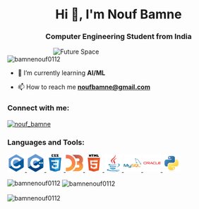 <h1 align="center">Hi 👋, I'm Nouf Bamne</h1>
<h3 align="center">Computer Engineering Student from India</h3>
<img align = "right" alt= "Future Space" width ="400" src="https://img.freepik.com/premium-photo/aesthetic-view-private-jet-engine-intake-with-sleek-modern-design-concept-aircraft-engineering-aesthetic-design-modern-technology-aviation-innovation_918839-136878.jpg">

<p align="left"> <img src="https://komarev.com/ghpvc/?username=bamnenouf0112&label=Profile%20views&color=0e75b6&style=flat" alt="bamnenouf0112" /> </p>

- 🌱 I’m currently learning **AI/ML**

- 📫 How to reach me **noufbamne@gmail.com**

<h3 align="left">Connect with me:</h3>
<p align="left">
<a href="https://instagram.com/nouf_bamne" target="blank"><img align="center" src="https://raw.githubusercontent.com/rahuldkjain/github-profile-readme-generator/master/src/images/icons/Social/instagram.svg" alt="nouf_bamne" height="30" width="40" /></a>
</p>

<h3 align="left">Languages and Tools:</h3>
<p align="left"> <a href="https://www.cprogramming.com/" target="_blank" rel="noreferrer"> <img src="https://raw.githubusercontent.com/devicons/devicon/master/icons/c/c-original.svg" alt="c" width="40" height="40"/> </a> <a href="https://www.w3schools.com/cpp/" target="_blank" rel="noreferrer"> <img src="https://raw.githubusercontent.com/devicons/devicon/master/icons/cplusplus/cplusplus-original.svg" alt="cplusplus" width="40" height="40"/> </a> <a href="https://www.w3schools.com/css/" target="_blank" rel="noreferrer"> <img src="https://raw.githubusercontent.com/devicons/devicon/master/icons/css3/css3-original-wordmark.svg" alt="css3" width="40" height="40"/> </a> <a href="https://d3js.org/" target="_blank" rel="noreferrer"> <img src="https://raw.githubusercontent.com/devicons/devicon/master/icons/d3js/d3js-original.svg" alt="d3js" width="40" height="40"/> </a> <a href="https://www.w3.org/html/" target="_blank" rel="noreferrer"> <img src="https://raw.githubusercontent.com/devicons/devicon/master/icons/html5/html5-original-wordmark.svg" alt="html5" width="40" height="40"/> </a> <a href="https://www.java.com" target="_blank" rel="noreferrer"> <img src="https://raw.githubusercontent.com/devicons/devicon/master/icons/java/java-original.svg" alt="java" width="40" height="40"/> </a> <a href="https://www.mysql.com/" target="_blank" rel="noreferrer"> <img src="https://raw.githubusercontent.com/devicons/devicon/master/icons/mysql/mysql-original-wordmark.svg" alt="mysql" width="40" height="40"/> </a> <a href="https://www.oracle.com/" target="_blank" rel="noreferrer"> <img src="https://raw.githubusercontent.com/devicons/devicon/master/icons/oracle/oracle-original.svg" alt="oracle" width="40" height="40"/> </a> <a href="https://www.python.org" target="_blank" rel="noreferrer"> <img src="https://raw.githubusercontent.com/devicons/devicon/master/icons/python/python-original.svg" alt="python" width="40" height="40"/> </a> </p>

<p><img align="left" src="https://github-readme-stats.vercel.app/api/top-langs?username=bamnenouf0112&show_icons=true&locale=en&layout=compact" alt="bamnenouf0112" /></p>

<p>&nbsp;<img align="center" src="https://github-readme-stats.vercel.app/api?username=bamnenouf0112&show_icons=true&locale=en" alt="bamnenouf0112" /></p>

<p><img align="center" src="https://github-readme-streak-stats.herokuapp.com/?user=bamnenouf0112&" alt="bamnenouf0112" /></p>
